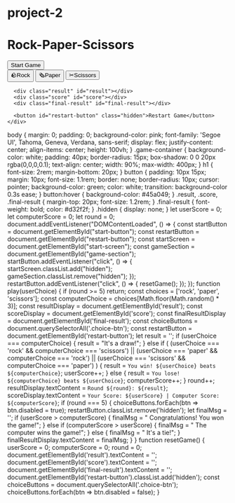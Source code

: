 # project-2

<!DOCTYPE html>
<html lang="en">
<head>
  <meta charset="UTF-8" />
  <meta name="viewport" content="width=device-width, initial-scale=1.0" />
  <title>Rock Paper Scissors</title>
  <link rel="stylesheet" href="cascade.css" />
</head>
<body>
  <div class="game-container">
    <h1>Rock-Paper-Scissors</h1>
    <!-- Start Game Button -->
    <div id="start-screen">
      <button id="start-button">Start Game</button>
    </div>
    <!-- Game Section Hidden Initially -->
    <div id="game-section" class="hidden">
      <div class="choices">
        <button class="choice-btn" onclick="play('rock')">🪨Rock</button>
        <button class="choice-btn" onclick="play('paper')">🗞Paper</button>
        <button class="choice-btn" onclick="play('scissors')">✂Scissors</button>
      </div>

      <div class="result" id="result"></div>
      <div class="score" id="score"></div>
      <div class="final-result" id="final-result"></div>

      <button id="restart-button" class="hidden">Restart Game</button>
    </div>
  </div>
  <script src="java.js"></script>
</body>
</html>

body {
  margin: 0;
  padding: 0;
  background-color: pink;
  font-family: 'Segoe UI', Tahoma, Geneva, Verdana, sans-serif;
  display: flex;
  justify-content: center;
  align-items: center;
  height: 100vh;
}
.game-container {
  background-color: white;
  padding: 40px;
  border-radius: 15px;
  box-shadow: 0 0 20px rgba(0,0,0,0.1);
  text-align: center;
  width: 90%;
  max-width: 400px;
}
h1 {
  font-size: 2rem;
  margin-bottom: 20px;
}
button {
  padding: 10px 15px;
  margin: 10px;
  font-size: 1.1rem;
  border: none;
  border-radius: 10px;
  cursor: pointer;
  background-color: green;
  color: white;
  transition: background-color 0.3s ease;
}
button:hover {
  background-color: #45a049;
}
.result, .score, .final-result {
  margin-top: 20px;
  font-size: 1.2rem;
}
.final-result {
  font-weight: bold;
  color: #d32f2f;
}
.hidden {
  display: none;
}
let userScore = 0;
let computerScore = 0;
let round = 0;
document.addEventListener("DOMContentLoaded", () => {
  const startButton = document.getElementById("start-button");
  const restartButton = document.getElementById("restart-button");
  const startScreen = document.getElementById("start-screen");
  const gameSection = document.getElementById("game-section");
  startButton.addEventListener("click", () => {
    startScreen.classList.add("hidden");
    gameSection.classList.remove("hidden");
  });
  restartButton.addEventListener("click", () => {
    resetGame();
  });
});
function play(userChoice) {
  if (round >= 5) return;
  const choices = ['rock', 'paper', 'scissors'];
  const computerChoice = choices[Math.floor(Math.random() * 3)];
  const resultDisplay = document.getElementById('result');
  const scoreDisplay = document.getElementById('score');
  const finalResultDisplay = document.getElementById('final-result');
  const choiceButtons = document.querySelectorAll('.choice-btn');
  const restartButton = document.getElementById('restart-button');
  let result = '';
  if (userChoice === computerChoice) {
    result = "It's a draw!";
  } else if (
    (userChoice === 'rock' && computerChoice === 'scissors') ||
    (userChoice === 'paper' && computerChoice === 'rock') ||
    (userChoice === 'scissors' && computerChoice === 'paper')
  ) {
    result = `You win! ${userChoice} beats ${computerChoice}`;
    userScore++;
  } else {
    result = `You lose! ${computerChoice} beats ${userChoice}`;
    computerScore++;
  }
  round++;
  resultDisplay.textContent = `Round ${round}: ${result}`;
  scoreDisplay.textContent = `Your Score: ${userScore} | Computer Score: ${computerScore}`;
  if (round === 5) {
    choiceButtons.forEach(btn => btn.disabled = true);
    restartButton.classList.remove('hidden');
    let finalMsg = '';
    if (userScore > computerScore) {
      finalMsg = " Congratulations! You won the game!";
    } else if (computerScore > userScore) {
      finalMsg = " The computer wins the game!";
    } else {
      finalMsg = " It's a tie!";
    }
    finalResultDisplay.textContent = finalMsg;
  }
}
function resetGame() {
  userScore = 0;
  computerScore = 0;
  round = 0;
  document.getElementById('result').textContent = '';
  document.getElementById('score').textContent = '';
  document.getElementById('final-result').textContent = '';
  document.getElementById('restart-button').classList.add('hidden');
  const choiceButtons = document.querySelectorAll('.choice-btn');
  choiceButtons.forEach(btn => btn.disabled = false);
}
